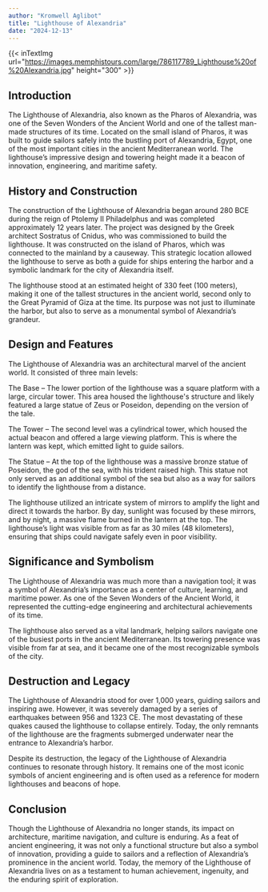 ```yaml
---
author: "Kromwell Aglibot"
title: "Lighthouse of Alexandria"
date: "2024-12-13"
---
```


{{< inTextImg url="https://images.memphistours.com/large/786117789_Lighthouse%20of%20Alexandria.jpg" height="300"  >}}

## Introduction
The Lighthouse of Alexandria, also known as the Pharos of Alexandria, was one of the Seven Wonders of the Ancient World and one of the tallest man-made structures of its time. Located on the small island of Pharos, it was built to guide sailors safely into the bustling port of Alexandria, Egypt, one of the most important cities in the ancient Mediterranean world. The lighthouse’s impressive design and towering height made it a beacon of innovation, engineering, and maritime safety.

## History and Construction
The construction of the Lighthouse of Alexandria began around 280 BCE during the reign of Ptolemy II Philadelphus and was completed approximately 12 years later. The project was designed by the Greek architect Sostratus of Cnidus, who was commissioned to build the lighthouse. It was constructed on the island of Pharos, which was connected to the mainland by a causeway. This strategic location allowed the lighthouse to serve as both a guide for ships entering the harbor and a symbolic landmark for the city of Alexandria itself.

The lighthouse stood at an estimated height of 330 feet (100 meters), making it one of the tallest structures in the ancient world, second only to the Great Pyramid of Giza at the time. Its purpose was not just to illuminate the harbor, but also to serve as a monumental symbol of Alexandria’s grandeur.

## Design and Features
The Lighthouse of Alexandria was an architectural marvel of the ancient world. It consisted of three main levels:

The Base – The lower portion of the lighthouse was a square platform with a large, circular tower. This area housed the lighthouse's structure and likely featured a large statue of Zeus or Poseidon, depending on the version of the tale.

The Tower – The second level was a cylindrical tower, which housed the actual beacon and offered a large viewing platform. This is where the lantern was kept, which emitted light to guide sailors.

The Statue – At the top of the lighthouse was a massive bronze statue of Poseidon, the god of the sea, with his trident raised high. This statue not only served as an additional symbol of the sea but also as a way for sailors to identify the lighthouse from a distance.

The lighthouse utilized an intricate system of mirrors to amplify the light and direct it towards the harbor. By day, sunlight was focused by these mirrors, and by night, a massive flame burned in the lantern at the top. The lighthouse’s light was visible from as far as 30 miles (48 kilometers), ensuring that ships could navigate safely even in poor visibility.

## Significance and Symbolism
The Lighthouse of Alexandria was much more than a navigation tool; it was a symbol of Alexandria’s importance as a center of culture, learning, and maritime power. As one of the Seven Wonders of the Ancient World, it represented the cutting-edge engineering and architectural achievements of its time.

The lighthouse also served as a vital landmark, helping sailors navigate one of the busiest ports in the ancient Mediterranean. Its towering presence was visible from far at sea, and it became one of the most recognizable symbols of the city.

## Destruction and Legacy
The Lighthouse of Alexandria stood for over 1,000 years, guiding sailors and inspiring awe. However, it was severely damaged by a series of earthquakes between 956 and 1323 CE. The most devastating of these quakes caused the lighthouse to collapse entirely. Today, the only remnants of the lighthouse are the fragments submerged underwater near the entrance to Alexandria’s harbor.

Despite its destruction, the legacy of the Lighthouse of Alexandria continues to resonate through history. It remains one of the most iconic symbols of ancient engineering and is often used as a reference for modern lighthouses and beacons of hope.

## Conclusion
Though the Lighthouse of Alexandria no longer stands, its impact on architecture, maritime navigation, and culture is enduring. As a feat of ancient engineering, it was not only a functional structure but also a symbol of innovation, providing a guide to sailors and a reflection of Alexandria’s prominence in the ancient world. Today, the memory of the Lighthouse of Alexandria lives on as a testament to human achievement, ingenuity, and the enduring spirit of exploration.